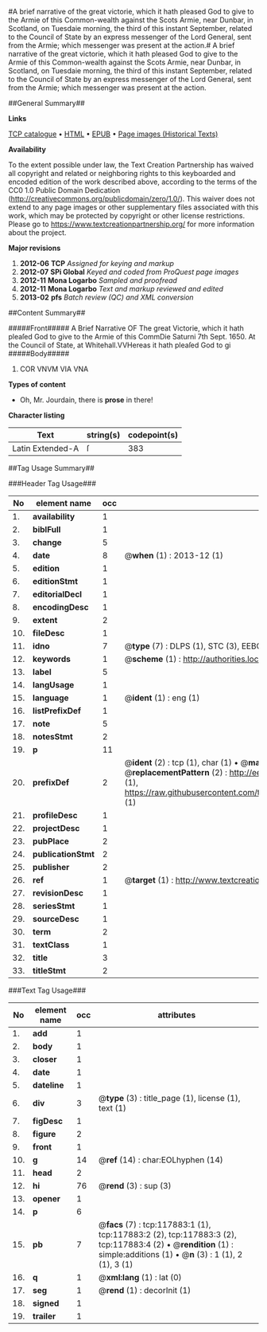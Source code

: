 #A brief narrative of the great victorie, which it hath pleased God to give to the Armie of this Common-wealth against the Scots Armie, near Dunbar, in Scotland, on Tuesdaie morning, the third of this instant September, related to the Council of State by an express messenger of the Lord General, sent from the Armie; which messenger was present at the action.#
A brief narrative of the great victorie, which it hath pleased God to give to the Armie of this Common-wealth against the Scots Armie, near Dunbar, in Scotland, on Tuesdaie morning, the third of this instant September, related to the Council of State by an express messenger of the Lord General, sent from the Armie; which messenger was present at the action.

##General Summary##

**Links**

[TCP catalogue](http://www.ota.ox.ac.uk/tcp/)  • 
[HTML](http://tei.it.ox.ac.uk/tcp/Texts-HTML/free/A77/A77446.html)  • 
[EPUB](http://tei.it.ox.ac.uk/tcp/Texts-EPUB/free/A77/A77446.epub) • 
[Page images (Historical Texts)](https://historicaltexts.jisc.ac.uk/eebo-99865635e)

**Availability**

To the extent possible under law, the Text Creation Partnership has waived all copyright and related or neighboring rights to this keyboarded and encoded edition of the work described above, according to the terms of the CC0 1.0 Public Domain Dedication (http://creativecommons.org/publicdomain/zero/1.0/). This waiver does not extend to any page images or other supplementary files associated with this work, which may be protected by copyright or other license restrictions. Please go to https://www.textcreationpartnership.org/ for more information about the project.

**Major revisions**

1. __2012-06__ __TCP__ *Assigned for keying and markup*
1. __2012-07__ __SPi Global__ *Keyed and coded from ProQuest page images*
1. __2012-11__ __Mona Logarbo__ *Sampled and proofread*
1. __2012-11__ __Mona Logarbo__ *Text and markup reviewed and edited*
1. __2013-02__ __pfs__ *Batch review (QC) and XML conversion*

##Content Summary##

#####Front#####
A Brief Narrative OF The great Victorie, which it hath pleaſed God to give to the Armie of this CommDie Saturni 7th Sept. 1650. At the Council of State, at Whitehall.VVHereas it hath pleaſed God to gi
#####Body#####

1. COR VNVM VIA VNA

**Types of content**

  * Oh, Mr. Jourdain, there is **prose** in there!

**Character listing**


|Text|string(s)|codepoint(s)|
|---|---|---|
|Latin Extended-A|ſ|383|

##Tag Usage Summary##

###Header Tag Usage###

|No|element name|occ|attributes|
|---|---|---|---|
|1.|__availability__|1||
|2.|__biblFull__|1||
|3.|__change__|5||
|4.|__date__|8| @__when__ (1) : 2013-12 (1)|
|5.|__edition__|1||
|6.|__editionStmt__|1||
|7.|__editorialDecl__|1||
|8.|__encodingDesc__|1||
|9.|__extent__|2||
|10.|__fileDesc__|1||
|11.|__idno__|7| @__type__ (7) : DLPS (1), STC (3), EEBO-CITATION (1), PROQUEST (1), VID (1)|
|12.|__keywords__|1| @__scheme__ (1) : http://authorities.loc.gov/ (1)|
|13.|__label__|5||
|14.|__langUsage__|1||
|15.|__language__|1| @__ident__ (1) : eng (1)|
|16.|__listPrefixDef__|1||
|17.|__note__|5||
|18.|__notesStmt__|2||
|19.|__p__|11||
|20.|__prefixDef__|2| @__ident__ (2) : tcp (1), char (1)  •  @__matchPattern__ (2) : ([0-9\-]+):([0-9IVX]+) (1), (.+) (1)  •  @__replacementPattern__ (2) : http://eebo.chadwyck.com/downloadtiff?vid=$1&page=$2 (1), https://raw.githubusercontent.com/textcreationpartnership/Texts/master/tcpchars.xml#$1 (1)|
|21.|__profileDesc__|1||
|22.|__projectDesc__|1||
|23.|__pubPlace__|2||
|24.|__publicationStmt__|2||
|25.|__publisher__|2||
|26.|__ref__|1| @__target__ (1) : http://www.textcreationpartnership.org/docs/. (1)|
|27.|__revisionDesc__|1||
|28.|__seriesStmt__|1||
|29.|__sourceDesc__|1||
|30.|__term__|2||
|31.|__textClass__|1||
|32.|__title__|3||
|33.|__titleStmt__|2||


###Text Tag Usage###

|No|element name|occ|attributes|
|---|---|---|---|
|1.|__add__|1||
|2.|__body__|1||
|3.|__closer__|1||
|4.|__date__|1||
|5.|__dateline__|1||
|6.|__div__|3| @__type__ (3) : title_page (1), license (1), text (1)|
|7.|__figDesc__|1||
|8.|__figure__|2||
|9.|__front__|1||
|10.|__g__|14| @__ref__ (14) : char:EOLhyphen (14)|
|11.|__head__|2||
|12.|__hi__|76| @__rend__ (3) : sup (3)|
|13.|__opener__|1||
|14.|__p__|6||
|15.|__pb__|7| @__facs__ (7) : tcp:117883:1 (1), tcp:117883:2 (2), tcp:117883:3 (2), tcp:117883:4 (2)  •  @__rendition__ (1) : simple:additions (1)  •  @__n__ (3) : 1 (1), 2 (1), 3 (1)|
|16.|__q__|1| @__xml:lang__ (1) : lat (0)|
|17.|__seg__|1| @__rend__ (1) : decorInit (1)|
|18.|__signed__|1||
|19.|__trailer__|1||
